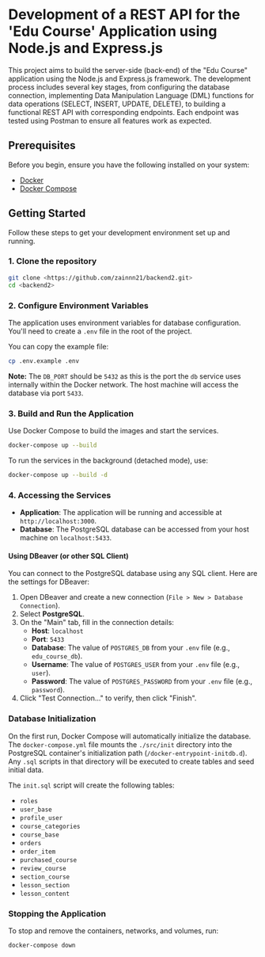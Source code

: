 # Development of a REST API for the 'Edu Course' Application using Node.js and Express.js

This project aims to build the server-side (back-end) of the "Edu Course" application using the Node.js and Express.js framework. The development process includes several key stages, from configuring the database connection, implementing Data Manipulation Language (DML) functions for data operations (SELECT, INSERT, UPDATE, DELETE), to building a functional REST API with corresponding endpoints. Each endpoint was tested using Postman to ensure all features work as expected.

## Prerequisites

Before you begin, ensure you have the following installed on your system:

- [Docker](https://docs.docker.com/get-docker/)
- [Docker Compose](https://docs.docker.com/compose/install/)

## Getting Started

Follow these steps to get your development environment set up and running.

### 1. Clone the repository

```sh
git clone <https://github.com/zainnn21/backend2.git>
cd <backend2>
```

### 2. Configure Environment Variables

The application uses environment variables for database configuration. You'll need to create a `.env` file in the root of the project.

You can copy the example file:

```sh
cp .env.example .env
```

**Note:** The `DB_PORT` should be `5432` as this is the port the `db` service uses internally within the Docker network. The host machine will access the database via port `5433`.

### 3. Build and Run the Application

Use Docker Compose to build the images and start the services.

```sh
docker-compose up --build
```

To run the services in the background (detached mode), use:

```sh
docker-compose up --build -d
```

### 4. Accessing the Services

- **Application**: The application will be running and accessible at `http://localhost:3000`.
- **Database**: The PostgreSQL database can be accessed from your host machine on `localhost:5433`.

#### Using DBeaver (or other SQL Client)

You can connect to the PostgreSQL database using any SQL client. Here are the settings for DBeaver:

1.  Open DBeaver and create a new connection (`File > New > Database Connection`).
2.  Select **PostgreSQL**.
3.  On the "Main" tab, fill in the connection details:
    - **Host**: `localhost`
    - **Port**: `5433`
    - **Database**: The value of `POSTGRES_DB` from your `.env` file (e.g., `edu_course_db`).
    - **Username**: The value of `POSTGRES_USER` from your `.env` file (e.g., `user`).
    - **Password**: The value of `POSTGRES_PASSWORD` from your `.env` file (e.g., `password`).
4.  Click "Test Connection..." to verify, then click "Finish".

### Database Initialization

On the first run, Docker Compose will automatically initialize the database. The `docker-compose.yml` file mounts the `./src/init` directory into the PostgreSQL container's initialization path (`/docker-entrypoint-initdb.d`). Any `.sql` scripts in that directory will be executed to create tables and seed initial data.

The `init.sql` script will create the following tables:

- `roles`
- `user_base`
- `profile_user`
- `course_categories`
- `course_base`
- `orders`
- `order_item`
- `purchased_course`
- `review_course`
- `section_course`
- `lesson_section`
- `lesson_content`

### Stopping the Application

To stop and remove the containers, networks, and volumes, run:

```sh
docker-compose down
```
